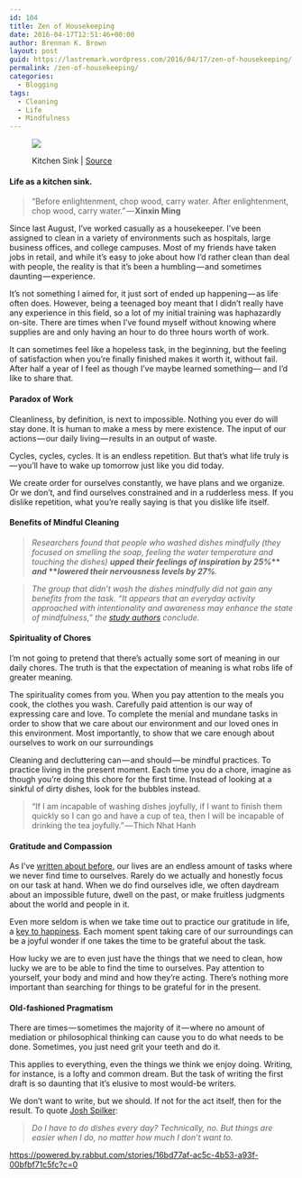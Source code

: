 ```yaml
---
id: 104
title: Zen of Housekeeping
date: 2016-04-17T12:51:46+00:00
author: Brennan K. Brown
layout: post
guid: https://lastremark.wordpress.com/2016/04/17/zen-of-housekeeping/
permalink: /zen-of-housekeeping/
categories:
  - Blogging
tags:
  - Cleaning
  - Life
  - Mindfulness
---
```


<figure class="wp-caption">

<img data-width="1024" data-height="1024" src="https://cdn-images-1.medium.com/max/2560/1*rlUEM9EKTlYGMPAJCyT2FQ.jpeg" /> <figcaption class="wp-caption-text">Kitchen Sink | <a href="https://www.flickr.com/photos/matthewragan/6861394236" target="_blank" rel="noopener noreferrer">Source</a></figcaption></figure>

#### Life as a kitchen sink.

> “Before enlightenment, chop wood, carry water. After enlightenment, chop wood, carry water.” — <b>Xinxin Ming</b>

<span>S</span>ince last August, I’ve worked casually as a housekeeper. I’ve been assigned to clean in a variety of environments such as hospitals, large business offices, and college campuses. Most of my friends have taken jobs in retail, and while it’s easy to joke about how I’d rather clean than deal with people, the reality is that it’s been a humbling — and sometimes daunting — experience.

It’s not something I aimed for, it just sort of ended up happening — as life often does. However, being a teenaged boy meant that I didn’t really have any experience in this field, so a lot of my initial training was haphazardly on-site. There are times when I’ve found myself without knowing where supplies are and only having an hour to do three hours worth of work.

<!--more-->

It can sometimes feel like a hopeless task, in the beginning, but the feeling of satisfaction when you’re finally finished makes it worth it, without fail. After half a year of I feel as though I’ve maybe learned something— and I’d like to share that.

#### Paradox of Work

Cleanliness, by definition, is next to impossible. Nothing you ever do will stay done. It is human to make a mess by mere existence. The input of our actions — our daily living — results in an output of waste.

Cycles, cycles, cycles. It is an endless repetition. But that’s what life truly is — you’ll have to wake up tomorrow just like you did today.

We create order for ourselves constantly, we have plans and we organize. Or we don’t, and find ourselves constrained and in a rudderless mess. If you dislike repetition, what you’re really saying is that you dislike life itself.

#### Benefits of Mindful Cleaning

> _Researchers found that people who washed dishes mindfully (they focused on smelling the soap, feeling the water temperature and touching the dishes)_ <b>_upped their feelings of inspiration by 25%_** _and_ **_lowered their nervousness levels by 27%_</b>_._

> _The group that didn’t wash the dishes mindfully did not gain any benefits from the task. “It appears that an everyday activity approached with intentionality and awareness may enhance the state of mindfulness,” the_ <a href="http://time.com/4056280/washing-dishes-stress-relief-mindfulness/" target="_blank" rel="noopener noreferrer"><em>study authors</em></a> _conclude._

#### Spirituality of Chores

I’m not going to pretend that there’s actually some sort of meaning in our daily chores. The truth is that the expectation of meaning is what robs life of greater meaning.

The spirituality comes from you. When you pay attention to the meals you cook, the clothes you wash. Carefully paid attention is our way of expressing care and love. To complete the menial and mundane tasks in order to show that we care about our environment and our loved ones in this environment. Most importantly, to show that we care enough about ourselves to work on our surroundings

Cleaning and decluttering can — and should — be mindful practices. To practice living in the present moment. Each time you do a chore, imagine as though you’re doing this chore for the first time. Instead of looking at a sinkful of dirty dishes, look for the bubbles instead.

> “If I am incapable of washing dishes joyfully, if I want to finish them quickly so I can go and have a cup of tea, then I will be incapable of drinking the tea joyfully.” — Thich Nhat Hanh

#### Gratitude and Compassion

As I’ve <a href="https://medium.com/everyday-essays/usage-of-wiggle-room-91cbaf335ead#.w52gkkbyz" target="_blank" rel="noopener noreferrer">written about before</a>, our lives are an endless amount of tasks where we never find time to ourselves. Rarely do we actually and honestly focus on our task at hand. When we do find ourselves idle, we often daydream about an impossible future, dwell on the past, or make fruitless judgments about the world and people in it.

Even more seldom is when we take time out to practice our gratitude in life, a <a href="https://www.ted.com/talks/david_steindl_rast_want_to_be_happy_be_grateful?language=en" target="_blank" rel="noopener noreferrer">key to happiness</a>. Each moment spent taking care of our surroundings can be a joyful wonder if one takes the time to be grateful about the task.

How lucky we are to even just have the things that we need to clean, how lucky we are to be able to find the time to ourselves. Pay attention to yourself, your body and mind and how they’re acting. There’s nothing more important than searching for things to be grateful for in the present.

#### Old-fashioned Pragmatism

There are times — sometimes the majority of it — where no amount of mediation or philosophical thinking can cause you to do what needs to be done. Sometimes, you just need grit your teeth and do it.

This applies to everything, even the things we think we enjoy doing. Writing, for instance, is a lofty and common dream. But the task of writing the first draft is so daunting that it’s elusive to most would-be writers.

We don’t want to write, but we should. If not for the act itself, then for the result. To quote <a href="https://medium.com/u/6cf1fe1f939b" target="_blank" rel="noopener noreferrer">Josh Spilker</a>:

> _Do I have to do dishes every day? Technically, no. But things are easier when I do, no matter how much I don’t want to._

<https://powered.by.rabbut.com/stories/16bd77af-ac5c-4b53-a93f-00bfbf71c5fc?c=0>
